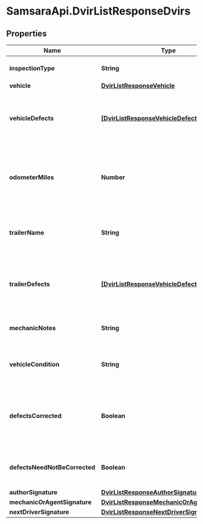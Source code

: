 # SamsaraApi.DvirListResponseDvirs

## Properties
Name | Type | Description | Notes
------------ | ------------- | ------------- | -------------
**inspectionType** | **String** | Inspection type of the DVIR. | [optional] 
**vehicle** | [**DvirListResponseVehicle**](DvirListResponseVehicle.md) |  | [optional] 
**vehicleDefects** | [**[DvirListResponseVehicleDefects]**](DvirListResponseVehicleDefects.md) | Defects registered for the vehicle which was part of the DVIR. | [optional] 
**odometerMiles** | **Number** | The odometer reading in miles for the vehicle when the DVIR was done. | [optional] 
**trailerName** | **String** | The name of the trailer which was part of the DVIR. | [optional] 
**trailerDefects** | [**[DvirListResponseVehicleDefects]**](DvirListResponseVehicleDefects.md) | Defects registered for the trailer which was part of the DVIR. | [optional] 
**mechanicNotes** | **String** | The mechanics notes on the DVIR. | [optional] 
**vehicleCondition** | **String** | The condition of vechile on which DVIR was done. | [optional] 
**defectsCorrected** | **Boolean** | Signifies if the defects on the vehicle corrected after the DVIR is done. | [optional] 
**defectsNeedNotBeCorrected** | **Boolean** | Signifies if the defects on this vehicle can be ignored. | [optional] 
**authorSignature** | [**DvirListResponseAuthorSignature**](DvirListResponseAuthorSignature.md) |  | [optional] 
**mechanicOrAgentSignature** | [**DvirListResponseMechanicOrAgentSignature**](DvirListResponseMechanicOrAgentSignature.md) |  | [optional] 
**nextDriverSignature** | [**DvirListResponseNextDriverSignature**](DvirListResponseNextDriverSignature.md) |  | [optional] 



